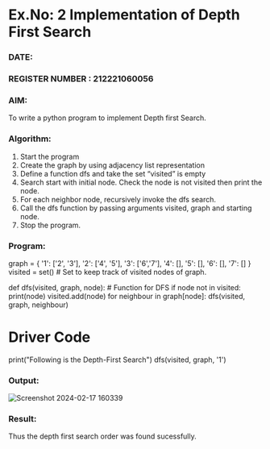 # Ex.No: 2  Implementation of Depth First Search
### DATE:                                                                            
### REGISTER NUMBER : 212221060056
### AIM: 
To write a python program to implement Depth first Search. 
### Algorithm:
1. Start the program
2. Create the graph by using adjacency list representation
3. Define a function dfs and take the set “visited” is empty 
4. Search start with initial node. Check the node is not visited then print the node.
5. For each neighbor node, recursively invoke the dfs search.
6. Call the dfs function by passing arguments visited, graph and starting node.
7. Stop the program.
### Program:

graph = {
    '1': ['2', '3'],
    '2': ['4', '5'],
    '3': ['6','7'],
    '4': [],
    '5': [],
    '6': [],
    '7': []
}
visited = set()  # Set to keep track of visited nodes of graph.


def dfs(visited, graph, node):  # Function for DFS
    if node not in visited:
        print(node)
        visited.add(node)
        for neighbour in graph[node]:
            dfs(visited, graph, neighbour)


# Driver Code
print("Following is the Depth-First Search")
dfs(visited, graph, '1')












### Output:


![Screenshot 2024-02-17 160339](https://github.com/Naveen-154/AI_Lab_2023-24/assets/114643271/b5697bb8-8166-4d8d-8a0c-bb6b5c889b89)






### Result:
Thus the depth first search order was found sucessfully.
